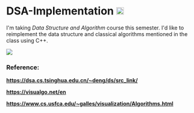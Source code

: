 # DSA-Implementation <img src = "https://media.giphy.com/media/3XHMTIqcUev2Vy9ILk/giphy.gif" height = "20px" />
I'm taking *Data Structure and Algorithm* course this semester. I'd like to reimplement the data structure and classical algorithms mentioned in the class using C++.

![](https://media.giphy.com/media/1qkglWyONByHhVPLHi/giphy.gif)

### Reference: 
**https://dsa.cs.tsinghua.edu.cn/~deng/ds/src_link/**

**https://visualgo.net/en**

**https://www.cs.usfca.edu/~galles/visualization/Algorithms.html**

